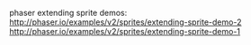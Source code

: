 phaser extending sprite demos:
http://phaser.io/examples/v2/sprites/extending-sprite-demo-2
http://phaser.io/examples/v2/sprites/extending-sprite-demo-1
